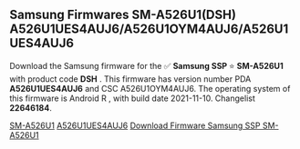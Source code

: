 <h2>Samsung Firmwares SM-A526U1(DSH) A526U1UES4AUJ6/A526U1OYM4AUJ6/A526U1UES4AUJ6</h2>
Download the Samsung firmware for the ✅ <strong>Samsung SSP </strong> ⭐ <strong>SM-A526U1</strong> with product code <strong>DSH</strong> . This firmware has version number PDA <strong>A526U1UES4AUJ6</strong> and CSC A526U1OYM4AUJ6. The operating system of this firmware is Android R , with build date 2021-11-10. Changelist <strong>22646184</strong>.


[SM-A526U1](https://samfirm.shop/samsung/model/SM-A526U1)
[A526U1UES4AUJ6](https://samfirm.shop/samsung/pda/A526U1UES4AUJ6)
[Download Firmware Samsung SSP SM-A526U1](https://samfirm.shop/samsung/firmware/475777)
